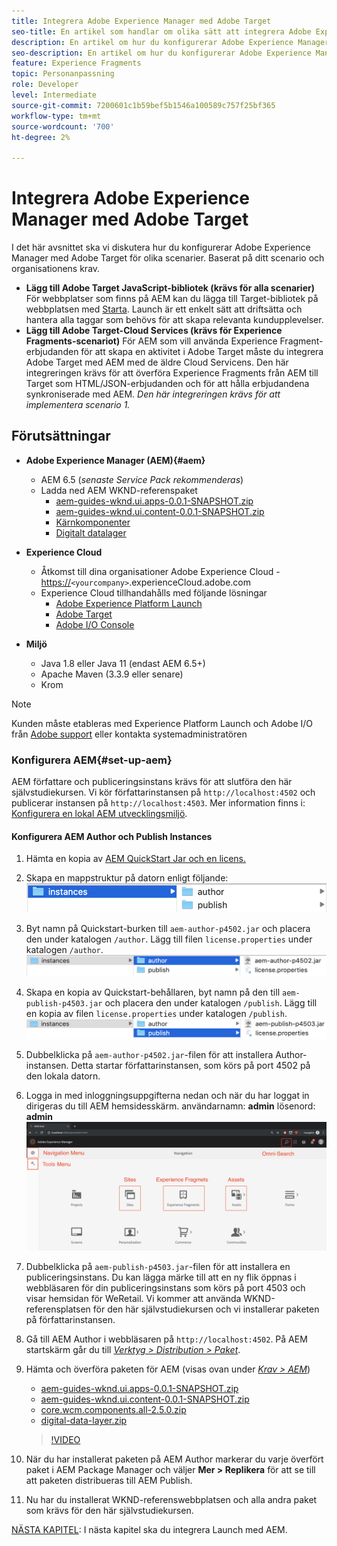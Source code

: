 ```yaml
---
title: Integrera Adobe Experience Manager med Adobe Target
seo-title: En artikel som handlar om olika sätt att integrera Adobe Experience Manager(AEM) med Adobe Target för att leverera personaliserat innehåll.
description: En artikel om hur du konfigurerar Adobe Experience Manager med Adobe Target för olika scenarier.
seo-description: En artikel om hur du konfigurerar Adobe Experience Manager med Adobe Target för olika scenarier.
feature: Experience Fragments
topic: Personanpassning
role: Developer
level: Intermediate
source-git-commit: 7200601c1b59bef5b1546a100589c757f25bf365
workflow-type: tm+mt
source-wordcount: '700'
ht-degree: 2%

---
```



# Integrera Adobe Experience Manager med Adobe Target

I det här avsnittet ska vi diskutera hur du konfigurerar Adobe Experience Manager med Adobe Target för olika scenarier. Baserat på ditt scenario och organisationens krav.

* **Lägg till Adobe Target JavaScript-bibliotek (krävs för alla scenarier)**
För webbplatser som finns på AEM kan du lägga till Target-bibliotek på webbplatsen med  [Starta](https://experienceleague.adobe.com/docs/experience-platform/tags/home.html). Launch är ett enkelt sätt att driftsätta och hantera alla taggar som behövs för att skapa relevanta kundupplevelser.
* **Lägg till Adobe Target-Cloud Services (krävs för Experience Fragments-scenariot)**
För AEM som vill använda Experience Fragment-erbjudanden för att skapa en aktivitet i Adobe Target måste du integrera Adobe Target med AEM med de äldre Cloud Servicens. Den här integreringen krävs för att överföra Experience Fragments från AEM till Target som HTML/JSON-erbjudanden och för att hålla erbjudandena synkroniserade med AEM. 
*Den här integreringen krävs för att implementera scenario 1.*

## Förutsättningar

* **Adobe Experience Manager (AEM){#aem}**
   * AEM 6.5 (*senaste Service Pack rekommenderas*)
   * Ladda ned AEM WKND-referenspaket
      * [aem-guides-wknd.ui.apps-0.0.1-SNAPSHOT.zip](https://github.com/adobe/aem-guides-wknd/releases/download/archetype-18.1/aem-guides-wknd.ui.apps-0.0.1-SNAPSHOT.zip)
      * [aem-guides-wknd.ui.content-0.0.1-SNAPSHOT.zip](https://github.com/adobe/aem-guides-wknd/releases/download/archetype-18.1/aem-guides-wknd.ui.content-0.0.1-SNAPSHOT.zip)
      * [Kärnkomponenter](https://github.com/adobe/aem-core-wcm-components/releases/download/core.wcm.components.reactor-2.5.0/core.wcm.components.all-2.5.0.zip)
      * [Digitalt datalager](assets/implementation/digital-data-layer.zip)

* **Experience Cloud**
   * Åtkomst till dina organisationer Adobe Experience Cloud - <https://>`<yourcompany>`.experienceCloud.adobe.com
   * Experience Cloud tillhandahålls med följande lösningar
      * [Adobe Experience Platform Launch](https://experiencecloud.adobe.com)
      * [Adobe Target](https://experiencecloud.adobe.com)
      * [Adobe I/O Console](https://console.adobe.io)

* **Miljö**
   * Java 1.8 eller Java 11 (endast AEM 6.5+)
   * Apache Maven (3.3.9 eller senare)
   * Krom

>[!NOTE]
>
> Kunden måste etableras med Experience Platform Launch och Adobe I/O från [Adobe support](https://helpx.adobe.com/se/contact/enterprise-support.ec.html) eller kontakta systemadministratören

### Konfigurera AEM{#set-up-aem}

AEM författare och publiceringsinstans krävs för att slutföra den här självstudiekursen. Vi kör författarinstansen på `http://localhost:4502` och publicerar instansen på `http://localhost:4503`. Mer information finns i: [Konfigurera en lokal AEM utvecklingsmiljö](https://helpx.adobe.com/experience-manager/kt/platform-repository/using/local-aem-dev-environment-article-setup.html).

#### Konfigurera AEM Author och Publish Instances

1. Hämta en kopia av [AEM QuickStart Jar och en licens.](https://helpx.adobe.com/experience-manager/6-5/sites/deploying/using/deploy.html#GettingtheSoftware)
2. Skapa en mappstruktur på datorn enligt följande:
   ![Mappstruktur](assets/implementation/aem-setup-1.png)
3. Byt namn på Quickstart-burken till `aem-author-p4502.jar` och placera den under katalogen `/author`. Lägg till filen `license.properties` under katalogen `/author`.
   ![AEM Author Instance](assets/implementation/aem-setup-author.png)
4. Skapa en kopia av Quickstart-behållaren, byt namn på den till `aem-publish-p4503.jar` och placera den under katalogen `/publish`. Lägg till en kopia av filen `license.properties` under katalogen `/publish`.
   ![AEM Publish Instance](assets/implementation/aem-setup-publish.png)
5. Dubbelklicka på `aem-author-p4502.jar`-filen för att installera Author-instansen. Detta startar författarinstansen, som körs på port 4502 på den lokala datorn.
6. Logga in med inloggningsuppgifterna nedan och när du har loggat in dirigeras du till AEM hemsidesskärm.
användarnamn: **admin**
lösenord: **admin**
   ![AEM Publish Instance](assets/implementation/aem-author-home-page.png)
7. Dubbelklicka på `aem-publish-p4503.jar`-filen för att installera en publiceringsinstans. Du kan lägga märke till att en ny flik öppnas i webbläsaren för din publiceringsinstans som körs på port 4503 och visar hemsidan för WeRetail. Vi kommer att använda WKND-referensplatsen för den här självstudiekursen och vi installerar paketen på författarinstansen.
8. Gå till AEM Author i webbläsaren på `http://localhost:4502`. På AEM startskärm går du till *[Verktyg > Distribution > Paket](http://localhost:4502/crx/packmgr/index.jsp)*.
9. Hämta och överföra paketen för AEM (visas ovan under *[Krav > AEM](#aem)*)
   * [aem-guides-wknd.ui.apps-0.0.1-SNAPSHOT.zip](https://github.com/adobe/aem-guides-wknd/releases/download/archetype-18.1/aem-guides-wknd.ui.apps-0.0.1-SNAPSHOT.zip)
   * [aem-guides-wknd.ui.content-0.0.1-SNAPSHOT.zip](https://github.com/adobe/aem-guides-wknd/releases/download/archetype-18.1/aem-guides-wknd.ui.content-0.0.1-SNAPSHOT.zip)
   * [core.wcm.components.all-2.5.0.zip](https://github.com/adobe/aem-core-wcm-components/releases/download/core.wcm.components.reactor-2.5.0/core.wcm.components.all-2.5.0.zip)
   * [digital-data-layer.zip](assets/implementation/digital-data-layer.zip)

   >[!VIDEO](https://video.tv.adobe.com/v/28377?quality=12&learn=on)
10. När du har installerat paketen på AEM Author markerar du varje överfört paket i AEM Package Manager och väljer **Mer > Replikera** för att se till att paketen distribueras till AEM Publish.
11. Nu har du installerat WKND-referenswebbplatsen och alla andra paket som krävs för den här självstudiekursen.

[NÄSTA KAPITEL](./using-launch-adobe-io.md): I nästa kapitel ska du integrera Launch med AEM.
